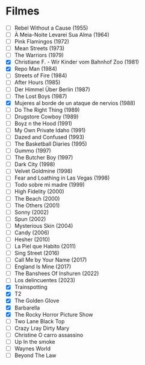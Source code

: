 # Filmes

- [ ] Rebel Without a Cause (1955)
- [ ] À Meia-Noite Levarei Sua Alma (1964)
- [ ] Pink Flamingos (1972)
- [ ] Mean Streets (1973)
- [ ] The Warriors (1979)
- [x] Christiane F. - Wir Kinder vom Bahnhof Zoo (1981)
- [x] Repo Man (1984)
- [ ] Streets of Fire (1984)
- [ ] After Hours (1985)
- [ ] Der Himmel Über Berlin (1987)
- [ ] The Lost Boys (1987)
- [x] Mujeres al borde de un ataque de nervios (1988)
- [ ] Do The Right Thing (1989)
- [ ] Drugstore Cowboy (1989)
- [ ] Boyz n the Hood (1991)
- [ ] My Own Private Idaho (1991)
- [ ] Dazed and Confused (1993)
- [ ] The Basketball Diaries (1995)
- [ ] Gummo (1997)
- [ ] The Butcher Boy (1997)
- [ ] Dark City (1998)
- [ ] Velvet Goldmine (1998)
- [ ] Fear and Loathing in Las Vegas (1998)
- [ ] Todo sobre mi madre (1999)
- [ ] High Fidelity (2000)
- [ ] The Beach (2000)
- [ ] The Others (2001)
- [ ] Sonny (2002)
- [ ] Spun (2002)
- [ ] Mysterious Skin (2004)
- [ ] Candy (2006)
- [ ] Hesher (2010)
- [ ] La Piel que Habito (2011)
- [ ] Sing Street (2016)
- [ ] Call Me by Your Name (2017)
- [ ] England Is Mine (2017)
- [ ] The Banshees Of Inshuren (2022)
- [ ] Los delincuentes (2023)
- [x] Trainspotting
- [x] T2
- [x] The Golden Glove
- [x] Barbarella
- [x] The Rocky Horror Picture Show
- [ ] Two Lane Black Top
- [ ] Crazy Lray Dirty Mary
- [ ] Christine O carro assassino
- [ ] Up In the smoke
- [ ] Waynes World
- [ ] Beyond The Law
